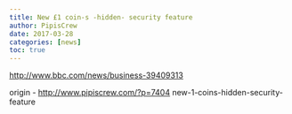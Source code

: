 ```yaml
---
title: New £1 coin-s -hidden- security feature
author: PipisCrew
date: 2017-03-28
categories: [news]
toc: true
---
```


http://www.bbc.com/news/business-39409313

origin - http://www.pipiscrew.com/?p=7404 new-1-coins-hidden-security-feature